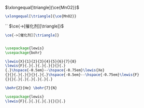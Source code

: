 $\xlongequal[\triangle]{\ce{MnO2}}$
```latex
\xlongequal[\triangle]{\ce{MnO2}}
```

``
$\ce{->[催化剂][\triangle]}$
```LaTeX
\ce{->[催化剂][\triangle]}
```


``` tikz

\usepackage{lewis}
\usepackage{bohr}

\lewis{X}{1}{2}{3}{4}{5}{6}{7}{8}
\lewis{F}{.}{.}{.}{.}{}{}{.}
{.}\hspace{-0.5em}--\hspace{-0.75em}\lewis{Xe}
{}{}{.}{.}{}{}{.}{.}\hspace{-0.5em}--\hspace{-0.75em}\lewis{F}
{}{}{.}{.}{.}{.}{.}{.}

\bohr{2}{He} \bohr{7}{N}

```

``` tikz
\usepackage{lewis}
\lewis{F}{.}{.}{.}{.}{}{}{.}
```
